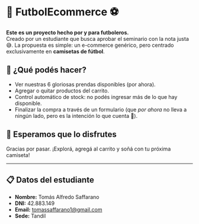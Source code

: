 # 🧢 FutbolEcommerce ⚽

**Este es un proyecto hecho por y para futboleros.**  
Creado por un estudiante que busca aprobar el seminario con la nota justa 😅. La propuesta es simple: un e-commerce genérico, pero centrado exclusivamente en **camisetas de fútbol**.

## 🛒 ¿Qué podés hacer?

- Ver nuestras 6 gloriosas prendas disponibles (por ahora).
- Agregar o quitar productos del carrito.
- Control automático de stock: no podés ingresar más de lo que hay disponible.
- Finalizar la compra a través de un formulario (que *por ahora* no lleva a ningún lado, pero es la intención lo que cuenta 💪).

## 🙌 Esperamos que lo disfrutes

Gracias por pasar. ¡Explorá, agregá al carrito y soñá con tu próxima camiseta!

---

## 📋 Datos del estudiante

- **Nombre:** Tomás Alfredo Saffarano  
- **DNI:** 42.883.149  
- **Email:** [tomassaffarano1@gmail.com](mailto:tomassaffarano1@gmail.com)  
- **Sede:** Tandil  
